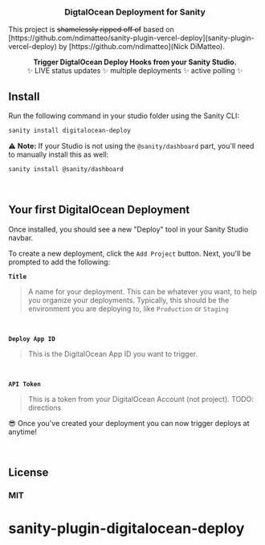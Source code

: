 <h3 align="center">
  DigtalOcean Deployment for Sanity
</h3>

<p>
  This project is <s>shamelessly ripped off of</s> based on [https://github.com/ndimatteo/sanity-plugin-vercel-deploy](sanity-plugin-vercel-deploy) by [https://github.com/ndimatteo](Nick DiMatteo).
</p>

<p align="center">
  <strong>Trigger DigtalOcean Deploy Hooks from your Sanity Studio.</strong><br />
✨ LIVE status updates ✨ multiple deployments ✨ active polling ✨
</p>

## Install

Run the following command in your studio folder using the Sanity CLI:

```sh
sanity install digitalocean-deploy
```

⚠️ **Note:** If your Studio is not using the `@sanity/dashboard` part, you'll need to manually install this as well:

```sh
sanity install @sanity/dashboard
```

<br />

## Your first DigitalOcean Deployment

Once installed, you should see a new "Deploy" tool in your Sanity Studio navbar.

To create a new deployment, click the `Add Project` button. Next, you'll be prompted to add the following:

**`Title`**

> A name for your deployment. This can be whatever you want, to help you organize your deployments. Typically, this should be the environment you are deploying to, like `Production` or `Staging`

<br />

**`Deploy App ID`**

> This is the DigitalOcean App ID you want to trigger.

<br />

**`API Token`**

> This is a token from your DigitalOcean Account (not project). TODO: directions

😎 Once you've created your deployment you can now trigger deploys at anytime!

<br />

## License

### MIT
# sanity-plugin-digitalocean-deploy
